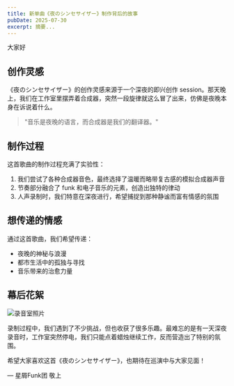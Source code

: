 ```yaml
---
title: 新单曲《夜のシンセサイザー》制作背后的故事
pubDate: 2025-07-30
excerpt: 摘要...
---
```


<!-- 因文档中已有标题信息在 front matter 里，移除重复的顶级标题 -->

大家好

## 创作灵感

《夜のシンセサイザー》的创作灵感来源于一个深夜的即兴创作 session。那天晚上，我们在工作室里摆弄着合成器，突然一段旋律就这么冒了出来，仿佛是夜晚本身在诉说着什么。

> "音乐是夜晚的语言，而合成器是我们的翻译器。"

## 制作过程

这首歌曲的制作过程充满了实验性：

1. 我们尝试了各种合成器音色，最终选择了温暖而略带复古感的模拟合成器声音
2. 节奏部分融合了 funk 和电子音乐的元素，创造出独特的律动
3. 人声录制时，我们特意在深夜进行，希望捕捉到那种静谧而富有情感的氛围

## 想传递的情感

通过这首歌曲，我们希望传递：

- 夜晚的神秘与浪漫
- 都市生活中的孤独与寻找
- 音乐带来的治愈力量

## 幕后花絮

![录音室照片](https://images.unsplash.com/photo-1517026575980-32438ff9a991?ixlib=rb-1.2.1&auto=format&fit=crop&w=1350&q=80)

录制过程中，我们遇到了不少挑战，但也收获了很多乐趣。最难忘的是有一天深夜录音时，工作室突然停电，我们只能点着蜡烛继续工作，反而营造出了特别的氛围。

希望大家喜欢这首《夜のシンセサイザー》，也期待在巡演中与大家见面！

— 星屑Funk团 敬上